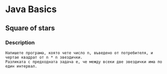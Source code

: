 # Java Basics

## Square of stars

### Description

    Напишете програма, която чете число n, въведено от потребителя, и чертае квадрат от n * n звездички. 
    Разликата с предходната задача е, че между всеки две звездички има по един интервал.